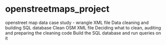 # openstreetmaps_project
openstreet map data case study - wrangle XML file
Data cleaning and building SQL database
Clean OSM XML file
Deciding what to clean, auditing and preparing the cleaning code
Build the SQL database and run queries on it
